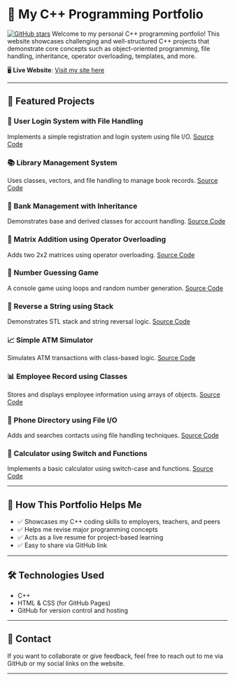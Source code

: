 
# 🌟 My C++ Programming Portfolio
[![GitHub stars](https://img.shields.io/github/stars/nayab2025/cpp--portfolio-?style=social)](https://github.com/nayab2025/cpp--portfolio-/stargazers)
Welcome to my personal C++ programming portfolio! This website showcases challenging and well-structured C++ projects that demonstrate core concepts such as object-oriented programming, file handling, inheritance, operator overloading, templates, and more.

🖥️ **Live Website**: [Visit my site here](https://nayab2025.github.io/cpp-portfolio)

---

## 📂 Featured Projects

### 🔐 User Login System with File Handling
Implements a simple registration and login system using file I/O.
[Source Code](user_login_system.cpp)

### 📚 Library Management System
Uses classes, vectors, and file handling to manage book records.
[Source Code](library_system.cpp)

### 🏦 Bank Management with Inheritance
Demonstrates base and derived classes for account handling.
[Source Code](bank_inheritance.cpp)

### 🧮 Matrix Addition using Operator Overloading
Adds two 2x2 matrices using operator overloading.
[Source Code](matrix_operator.cpp)

### 🎯 Number Guessing Game
A console game using loops and random number generation.
[Source Code](number_guessing_game.cpp)

### 🔄 Reverse a String using Stack
Demonstrates STL stack and string reversal logic.
[Source Code](reverse_stack.cpp)

### 📈 Simple ATM Simulator
Simulates ATM transactions with class-based logic.
[Source Code](atm_simulator.cpp)

### 📊 Employee Record using Classes
Stores and displays employee information using arrays of objects.
[Source Code](employee_record.cpp)

### 📇 Phone Directory using File I/O
Adds and searches contacts using file handling techniques.
[Source Code](phone_directory.cpp)

### 🧮 Calculator using Switch and Functions
Implements a basic calculator using switch-case and functions.
[Source Code](calculator.cpp)

---

## 📁 How This Portfolio Helps Me

- ✅ Showcases my C++ coding skills to employers, teachers, and peers
- ✅ Helps me revise major programming concepts
- ✅ Acts as a live resume for project-based learning
- ✅ Easy to share via GitHub link

---

## 🛠️ Technologies Used

- C++
- HTML & CSS (for GitHub Pages)
- GitHub for version control and hosting

---

## 📩 Contact

If you want to collaborate or give feedback, feel free to reach out to me via GitHub or my social links on the website.

---
